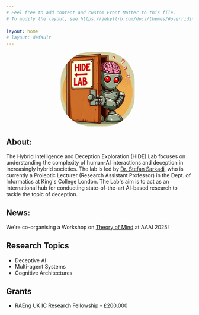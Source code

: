 ```yaml
---
# Feel free to add content and custom Front Matter to this file.
# To modify the layout, see https://jekyllrb.com/docs/themes/#overriding-theme-defaults

layout: home
# layout: default
---
```


<p align="center">
<img src="assets/img/welcome.jpeg" alt="welcome" width="200" align="center" style="margin-right:10px; border-radius:80px" />
</p>

    

## About:
The Hybrid Intelligence and Deception Exploration (HIDE) Lab focuses on understanding the complexity of human-AI interactions and deception in increasingly hybrid societies. The lab is led by <a href="https://www.stefansarkadi.com"> Dr. Stefan Sarkadi</a>, who is currently a Proleptic Lecturer (Research Assistant Professor) in the Dept. of Informatics at King's College London. The Lab's aim is to act as an international hub for conducting state-of-the-art AI-based research to tackle the topic of deception. 



## News:
We're co-organising a Workshop on <a href="https://sites.google.com/view/theory-of-mind-aaai-2025/"> Theory of Mind</a> at AAAI 2025!



## Research Topics
- Deceptive AI
- Multi-agent Systems
- Cognitive Architectures
  

## Grants
- RAEng UK IC Research Fellowship - £200,000

